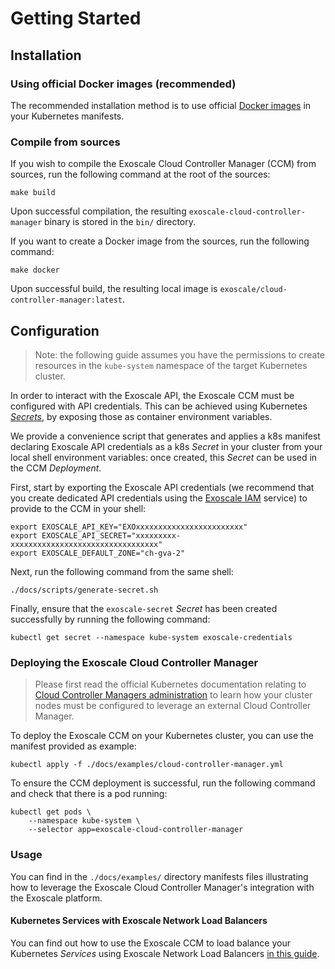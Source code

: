 # Getting Started

## Installation

### Using official Docker images (recommended)

The recommended installation method is to use official [Docker
images][docker-hub] in your Kubernetes manifests.


### Compile from sources

If you wish to compile the Exoscale Cloud Controller Manager (CCM) from
sources, run the following command at the root of the sources:

```
make build
```

Upon successful compilation, the resulting `exoscale-cloud-controller-manager`
binary is stored in the `bin/` directory.

If you want to create a Docker image from the sources, run the following
command:

```
make docker
```

Upon successful build, the resulting local image is
`exoscale/cloud-controller-manager:latest`.


## Configuration

> Note: the following guide assumes you have the permissions to create
> resources in the `kube-system` namespace of the target Kubernetes cluster.

In order to interact with the Exoscale API, the Exoscale CCM must be configured
with API credentials. This can be achieved using Kubernetes
[*Secrets*][k8s-secrets], by exposing those as container environment variables.

We provide a convenience script that generates and applies a k8s manifest
declaring Exoscale API credentials as a k8s *Secret* in your cluster from your
local shell environment variables: once created, this *Secret* can be used in
the CCM *Deployment*.

First, start by exporting the Exoscale API credentials (we recommend that you
create dedicated API credentials using the [Exoscale IAM][exo-iam] service) to
provide to the CCM in your shell:

```Shell
export EXOSCALE_API_KEY="EXOxxxxxxxxxxxxxxxxxxxxxxxx"
export EXOSCALE_API_SECRET="xxxxxxxxx-xxxxxxxxxxxxxxxxxxxxxxxxxxxxxxxxx"
export EXOSCALE_DEFAULT_ZONE="ch-gva-2"
```

Next, run the following command from the same shell:

```
./docs/scripts/generate-secret.sh
```

Finally, ensure that the `exoscale-secret` *Secret* has been created
successfully by running the following command:

```
kubectl get secret --namespace kube-system exoscale-credentials
```


### Deploying the Exoscale Cloud Controller Manager

> Please first read the official Kubernetes documentation relating to [Cloud
> Controller Managers administration][k8s-ccm-admin] to learn how your cluster
> nodes must be configured to leverage an external Cloud Controller Manager.

To deploy the Exoscale CCM on your Kubernetes cluster, you can use the manifest
provided as example:

```
kubectl apply -f ./docs/examples/cloud-controller-manager.yml
```

To ensure the CCM deployment is successful, run the following command and check
that there is a pod running:

```
kubectl get pods \
    --namespace kube-system \
    --selector app=exoscale-cloud-controller-manager
```


### Usage

You can find in the `./docs/examples/` directory manifests files  illustrating
how to leverage the Exoscale Cloud Controller Manager's integration with the
Exoscale platform.


#### Kubernetes Services with Exoscale Network Load Balancers

You can find out how to use the Exoscale CCM to load balance your Kubernetes
*Services* using Exoscale Network Load Balancers [in this
guide][doc-service-loadbalancer].


[doc-service-loadbalancer]: ./service-loadbalancer.md
[docker-hub]: https://hub.docker.com/repository/docker/exoscale/cloud-controller-manager
[exo-iam]: https://community.exoscale.com/documentation/iam/quick-start/
[exo-sg]: https://community.exoscale.com/documentation/compute/security-groups/
[k8s-ccm-admin]: https://kubernetes.io/docs/tasks/administer-cluster/running-cloud-controller/#cloud-controller-manager
[k8s-secrets]: https://kubernetes.io/docs/concepts/configuration/secret/
[k8s-service-nodeport]: https://kubernetes.io/docs/concepts/services-networking/service/#nodeport
